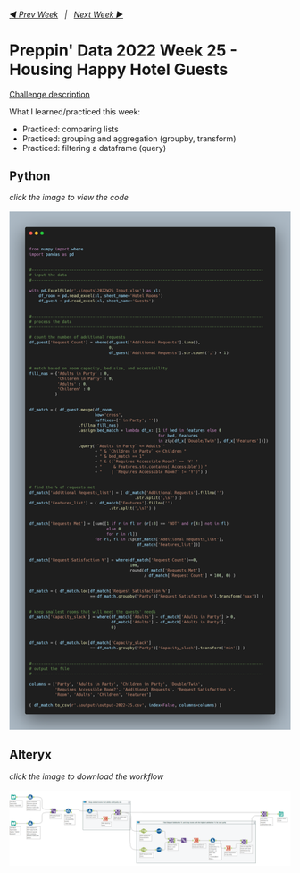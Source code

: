 <h6><a href="..\preppin-data-2022-24\README.md">◀  Prev Week</a>&nbsp;&nbsp;&nbsp;|&nbsp;&nbsp;&nbsp;<a href="..\preppin-data-2022-26\README.md">Next Week  ▶</a></h6>

# Preppin' Data 2022 Week 25 - Housing Happy Hotel Guests

[Challenge description](https://preppindata.blogspot.com/2022/06/2022-week-25-housing-happy-hotel-guests.html)

What I learned/practiced this week:
* Practiced: comparing lists
* Practiced: grouping and aggregation (groupby, transform)
* Practiced: filtering a dataframe (query)

## Python
<i>click the image to view the code</i><br>
<br>
<a href="preppin-data-2022-25.py">
<img src="img-python-code-2022-25.png?raw=true" alt="Python code">
</a>

## Alteryx
<i>click the image to download the workflow</i><br>
<br>
<a href="preppin-data-2022-25.yxzp">
<img src="img-alteryx-2022-25.png?raw=true" alt="Alteryx workflow">
</a>
